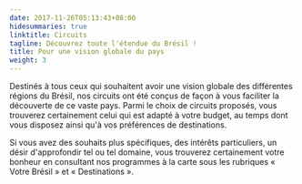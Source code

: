 ```yaml
---
date: 2017-11-26T05:13:43+08:00
hidesummaries: true
linktitle: Circuits
tagline: Découvrez toute l'étendue du Brésil !
title: Pour une vision globale du pays
weight: 3
---
```


Destinés à tous ceux qui souhaitent avoir une vision globale des différentes régions du Brésil, nos circuits ont été conçus de façon à vous faciliter la découverte de ce vaste pays. Parmi le choix de circuits proposés, vous trouverez certainement celui qui est adapté à votre budget, au temps dont vous disposez ainsi qu'à vos préférences de destinations.

Si vous avez des souhaits plus spécifiques, des intérêts particuliers, un désir d'approfondir tel ou tel domaine, vous trouverez certainement votre bonheur en consultant nos programmes à la carte sous les rubriques « Votre Brésil » et « Destinations ».
